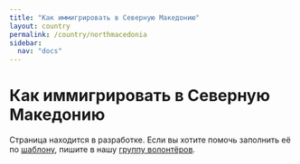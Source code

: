 ```yaml
---
title: "Как иммигрировать в Северную Македонию"
layout: country
permalink: /country/northmacedonia
sidebar:
  nav: "docs"
---
```


# Как иммигрировать в Северную Македонию

Страница находится в разработке. Если вы хотите помочь заполнить её по [шаблону](/template), пишите в нашу [группу волонтёров](https://t.me/+FHi3FnJaoWJkMDAx).
